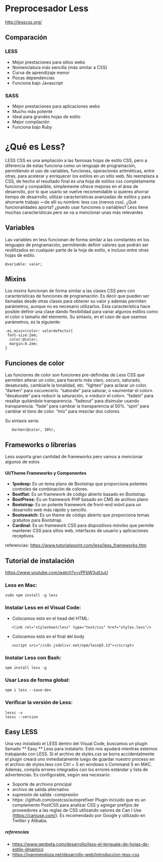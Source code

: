 # Preprocesador Less
http://lesscss.org/

## Comparación


### LESS
* Mejor prestaciones para sitios webs
* Nomenclatura más sencilla (más similar a CSS)
* Curva de aprendizaje menor
* Pocas dependencias
* Funciona bajo Javascript


### SASS
* Mejor prestaciones para aplicaciones webs
* Mucho más potente
* Ideal para grandes hojas de estilo
* Mejor compilación
* Funciona bajo Ruby

# ¿Qué es Less?

LESS CSS es una ampliación a las famosas hojas de estilo CSS, pero a diferencia de estas funciona como un lenguaje de programación, permitiendo el uso de variables, funciones, operaciones aritméticas, entre otras, para acelerar y enriquecer los estilos en un sitio web. No reemplaza a CSS, de hecho el resultado final es una hoja de estilos css completamente funcional y compatible, simplemente ofrece mejoras en el área de desarrollo, por lo que usarlo se vuelve recomendable si quieres ahorrar tiempo de desarrollo, utilizar características avanzadas de estilos y para ahorrarte trabajo —de allí su nombre: less css (menos css).
¿Qué funcionalidades aporta? ¿puedo usar funciones o variables?
Less tiene muchas características pero se va a mencionar unas más relevantes

## Variables
Las variables en less funcionan de forma similar a las constantes en los lenguajes de programación, permitiendo definir valores que podrán ser reutilizados en cualquier parte de la hoja de estilo, e incluso entre otras hojas de estilo.
```
@variable: valor;
``` 
 
 
 
 
## Mixins
Los mixins funcionan de forma similar a las clases CSS pero con características de funciones de programación. Es decir que pueden ser llamadas desde otras clases para obtener su valor y además permiten parámetros, aunque no es necesario utilizarlos. Esta característica  hace posible definir una clase dando flexibilidad para variar algunos estilos como el color o tamaño del elemento. Su sintaxis, en el caso de que usemos parámetros,  es la siguiente:
```
.mi_mixin(color: valordefecto){
 font-size:2em;
  color:@color;
  margin:0.2em;
}
```
## Funciones de color

Las funciones de color son funciones pre-definidas de Less CSS que permiten alterar un color, para hacerlo más claro, oscuro, saturado, desaturado, cambiarle la tonalidad, etc.
“lighten” para aclarar un color.
“darken” para oscurecerlo.
“saturate” para saturar, o «aumentar el color».
“desaturate” para reducir la saturación, o «reducir el color».
“fadein” para resaltar quitándole transparencia.
“fadeout” para disimular usando transparencia.
“fade” para cambiar la transparencia al 50%.
“spin” para cambiar el tono de color.
“mix” para mezclar dos colores.

Su sintaxis sería:    
```lighten(@color, 30%);  
   darken(@color, 30%);
```

## Frameworks o librerías
Less soporta gran cantidad de frameworks pero vamos a mencionar algunos de estos

#### UI/Theme Frameworks y Componentes 
* **1pxdeep:** Es un tema plano de Bootstrap que proporciona potentes controles de combinación de colores.
* **Bootflat:** Es un framework de código abierto basado en Bootstrap.
* **BootPress:** Es un framework PHP basado en CMS de archivo plano
* **Bootstrap:** Es un potente framework de front-end móvil para un desarrollo web más rápido y sencillo.
* **Bootswatch:** Es un theme de código abierto que proporciona temas gratuitos para Bootstrap.
* **Cardinal:** Es un framework CSS para dispositivos móviles que permite mantener CSS para sitios web, interfaces de usuario y aplicaciones receptivos.

referencias: https://www.tutorialspoint.com/less/less_frameworks.htm


## Tutorial de instalación
https://www.youtube.com/watch?v=vPFbW3utUuU 

### Less en Mac:
```
sudo npm install -g less
```
### Instalar Less en el Visual Code:

- Colocamos esto en el head del HTML:
```
   <link rel="stylesheet/less" type="text/css" href="styles.less"/>
```
- Colocamos esto en el final del body
```
   <script src="//cdn.jsdelivr.net/npm/less@3.13"></script>
```
### Instalar Less con Bash:
```
npm install less -g
```
### Usar Less de forma global:
```
npm i less --save-dev
```
### Verificar la versión de Less:
```
lessc -v
lessc --version
```

## Easy LESS

Una vez instalado el LESS dentro del Visual Code, buscamos un plugin llamado ** Easy ** Less para instalarlo. Esto nos ayudará mientras estemos trabajando con LESS.
Si el archivo de styles.css se borra accidentalmente el plugin creará uno inmediatamente luego de guardar nuestro proceso en el archivo de styles.less con Ctrl + S en windows o Command S en MAC.
Además, compila errores integrados con los errores estándar y lista de advertencias. 
Es configurable, según sea necesario: 
- Soporte de archivos principal 
- archivo de salida alternativo
- supresión de salida -compresión 
- https: //github.com/postcss/autoprefixer Plugin incluido que es  un complemento PostCSS para analizar CSS y agregar prefijos de proveedores a las reglas de CSS utilizando valores de Can I Use (https://caniuse.com/). Es recomendado por Google y utilizado en Twitter y Alibaba.



##### referencias
 - https://www.genbeta.com/desarrollo/less-el-lenguaje-de-hojas-de-estilo-dinamico
 - https://ivanmendoza.net/desarrollo-web/introduccion-less-css


